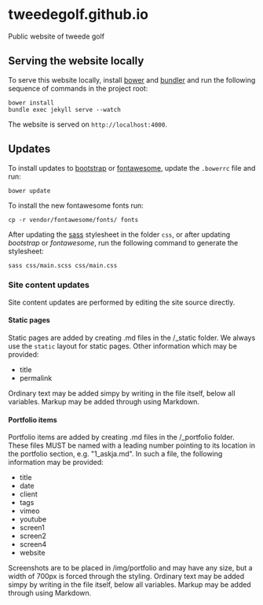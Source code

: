 tweedegolf.github.io
====================

Public website of tweede golf

## Serving the website locally

To serve this website locally, install [bower](http://bower.io/) and [bundler](http://bundler.io/) and run the following sequence of commands in the project root:

    bower install
    bundle exec jekyll serve --watch

The website is served on `http://localhost:4000`.
  
## Updates

To install updates to [bootstrap](http://getbootstrap.com/) or [fontawesome](http://fortawesome.github.io/Font-Awesome/), update the `.bowerrc` file and run:

    bower update

To install the new fontawesome fonts run:

    cp -r vendor/fontawesome/fonts/ fonts

After updating the [sass](http://sass-lang.com/) stylesheet in the folder `css`, or after updating *bootstrap* or *fontawesome*, run the following command to generate the stylesheet:

    sass css/main.scss css/main.css

### Site content updates

Site content updates are performed by editing the site source directly. 

#### Static pages

Static pages are added by creating .md files in the /_static folder. We always use the `static` layout for static pages. Other information which may be provided: 

* title
* permalink

Ordinary text may be added simpy by writing in the file itself, below all variables. Markup may be added through using Markdown. 

#### Portfolio items

Portfolio items are added by creating .md files in the /_portfolio folder. These files MUST be named with a leading number pointing to its location in the portfolio section, e.g. "1_askja.md". In such a file, the following information may be provided: 

* title
* date
* client 
* tags
* vimeo
* youtube
* screen1
* screen2
* screen4
* website

Screenshots are to be placed in /img/portfolio and may have any size, but a width of 700px is forced through the styling. Ordinary text may be added simpy by writing in the file itself, below all variables. Markup may be added through using Markdown. 